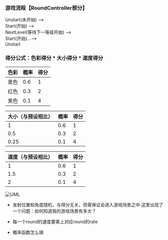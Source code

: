 ### 游戏流程【RoundController部分】
Unstart(未开始) --> <br/>
Start(开始) --> <br/>
NextLevel(等待下一等级开始) --> <br/>
Start(开始)...--><br/>
Unstart


### 得分公式：色彩得分 * 大小得分 * 速度得分

|色彩|	概率|	得分|
| -- | -- | -- |
|黑色	|0.6|	1|
|红色	|0.3|	2|
|黑色	|0.1|	4|

|大小（与预设相比）|	概率|	得分|
| -- | -- | -- | 
|1	|0.6|	1|
|0.5	|0.3|	2|
|0.25	|0.1|	4|

|速度（与预设相比）|	概率|	得分|
| -- | -- | -- | 
|1	|0.6|	1|
|1.5	|0.3|	2|
|2	|0.1|	4|

![UML](https://github.com/zys980808/Unity3D/blob/master/Homework/Homework4/UML.jpg)



- 发射位置和角度随机，与得分无关，但需保证会进入游戏场景之中
	这里出现了一个问题：如何知道我的游戏场景有多大？

- 每一个round的速度要乘上对应round的rate

- 概率函数怎么搞
